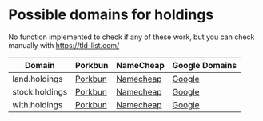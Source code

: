# Possible domains for holdings

No function implemented to check if any of these work, but you can check manually with https://tld-list.com/

| Domain | Porkbun | NameCheap | Google Domains |
|---|---|---|---|
| land.holdings | [Porkbun](https://porkbun.com/checkout/search?prb=e814663da1&tlds=&idnLanguage=&search=search&q=land.holdings) | [Namecheap](https://www.namecheap.com/domains/registration/results/?domain=land.holdings) | [Google](https://domains.google.com/registrar/search?searchTerm=land.holdings) |
| stock.holdings | [Porkbun](https://porkbun.com/checkout/search?prb=e814663da1&tlds=&idnLanguage=&search=search&q=stock.holdings) | [Namecheap](https://www.namecheap.com/domains/registration/results/?domain=stock.holdings) | [Google](https://domains.google.com/registrar/search?searchTerm=stock.holdings) |
| with.holdings | [Porkbun](https://porkbun.com/checkout/search?prb=e814663da1&tlds=&idnLanguage=&search=search&q=with.holdings) | [Namecheap](https://www.namecheap.com/domains/registration/results/?domain=with.holdings) | [Google](https://domains.google.com/registrar/search?searchTerm=with.holdings) |
